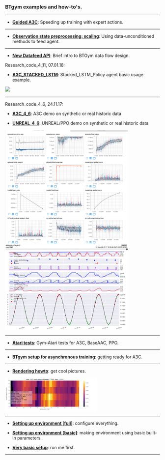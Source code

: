 ### BTgym examples and how-to's.
****
- **[Guided A3C](./guided_a3c.ipynb)**: Speeding up training with expert actions.

****
- **[Observation state preprocessing: scaling](./state_signal_scaling.ipynb)**: Using data-unconditioned methods to feed agent.

****
 - **[New Datafeed API](./data_domain_api_intro.ipynb)**: Brief intro to BTGym data flow design.

Research_code_4_11, 07.01.18:

- **[A3C_STACKED_LSTM](./unreal_stacked_lstm_strat_4_11.ipynb)**: Stacked_LSTM_Policy agent basic usage example.

[<img src="https://kismuz.github.io/btgym/_images/a3c_stacked_lstm_agent.png" width="300">](https://kismuz.github.io/btgym/_images/a3c_stacked_lstm_agent.png)  
****

Research_code_4_6, 24.11.17:

- **[A3C_4_6](./a3c_random_on_synth_or_real_data_4_6.ipynb)**: A3C demo on synthetic or real historic data 

- **[UNREAL_4_6](./unreal_random_on_synth_or_real_data_4_6.ipynb)**: UNREAL/PPO demo on synthetic or real historic data

[<img src="./img/2017-11-23_12.52.26.png" width="400">](./img/2017-11-23_12.52.26.png) [<img src="./img/2017-11-24_18.37.50.png" width="400">](./img/2017-11-24_18.37.50.png) 
****
- **[Atari tests](./atari_tests)**: Gym-Atari tests for A3C, BaseAAC, PPO.
****
- **[BTgym setup for asynchronous training](./async_btgym_workers.ipynb)**: getting ready for A3C.
****
- **[Rendering howto](./rendering_howto.ipynb)**: get cool pictures.
    
[<img src="./img/ag_state_magma.png" width="300">](./img/ag_state_magma.png)

****
- **[Setting up environment [full]](./setting_up_environment_full.ipynb)**: configure everything.

- **[Setting up environment [basic]](./setting_up_environment_basic.ipynb)**: making environment using basic built-in parameters.

- **[Very basic setup](./very_basic_env_setup.ipynb)**: run me first.
****

  
 